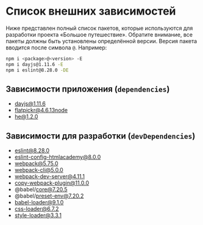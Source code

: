 # Список внешних зависимостей

Ниже представлен полный список пакетов, которые используются для разработки проекта «Большое путешествие». Обратите внимание, все пакеты должны быть установлены определённой версии. Версия пакета вводится после символа `@`. Например:

```bash
npm i <package>@<version> -E
npm i dayjs@1.11.6 -E
npm i eslint@8.28.0 -DE
```

## Зависимости приложения (`dependencies`)

- dayjs@1.11.6
- flatpickr@4.6.13node
- he@1.2.0

## Зависимости для разработки (`devDependencies`)

- eslint@8.28.0
- eslint-config-htmlacademy@8.0.0
- webpack@5.75.0
- webpack-cli@5.0.0
- webpack-dev-server@4.11.1
- copy-webpack-plugin@11.0.0
- @babel/core@7.20.5
- @babel/preset-env@7.20.2
- babel-loader@9.1.0
- css-loader@6.7.2
- style-loader@3.3.1
